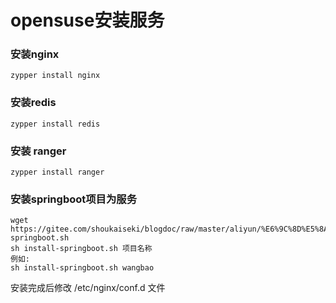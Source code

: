 # opensuse安装服务

### 安装nginx
```shell
zypper install nginx
```
### 安装redis
```
zypper install redis
```
### 安装 ranger
```
zypper install ranger
```
### 安装springboot项目为服务
```shell
wget https://gitee.com/shoukaiseki/blogdoc/raw/master/aliyun/%E6%9C%8D%E5%8A%A1%E9%83%A8%E7%BD%B2/opensuse/install-springboot.sh
sh install-springboot.sh 项目名称
例如:
sh install-springboot.sh wangbao
```
安装完成后修改 /etc/nginx/conf.d 文件


